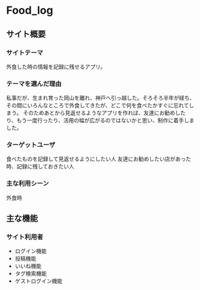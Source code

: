 # Food_log

## サイト概要
### サイトテーマ
外食した時の情報を記録に残せるアプリ。

### テーマを選んだ理由
私事だが、生まれ育った岡山を離れ、神戸へ引っ越した。そろそろ半年が経ち、その間にいろんなところで外食してきたが、どこで何を食べたかすぐに忘れてしまう。
そのためあとから見返せるようなアプリを作れば、友達にお勧めしたり、もう一度行ったり、活用の幅が広がるのではないかと思い、制作に着手しました。

### ターゲットユーザ
食べたものを記録して見返せるようにしたい人
友達にお勧めしたい店があった時、記録に残しておきたい人

### 主な利用シーン
外食時

## 主な機能
### サイト利用者
- ログイン機能
- 投稿機能
- いいね機能
- タグ検索機能
- ゲストログイン機能